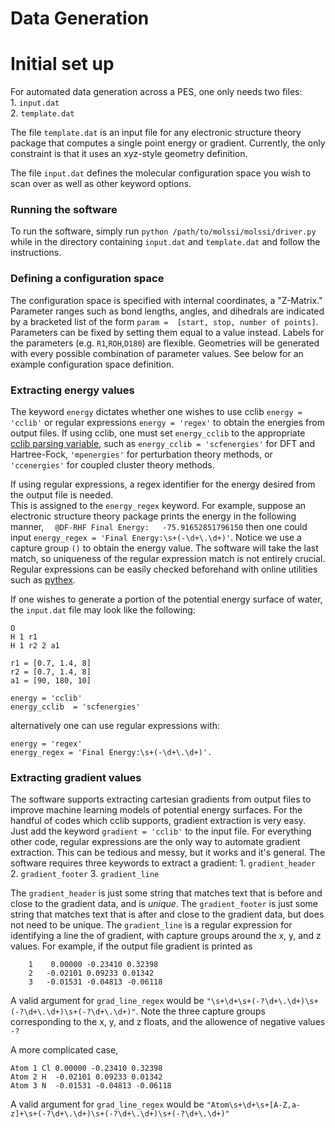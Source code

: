# Data Generation

# Initial set up
For automated data generation across a PES, one only needs two files:    
    1. `input.dat`   
    2. `template.dat`  

The file `template.dat` is an input file for any electronic structure theory package that computes a single point energy or gradient.
Currently, the only constraint is that it uses an xyz-style geometry definition.

The file `input.dat` defines the molecular configuration space you wish to scan over as well as other keyword options. 
### Running the software
To run the software, simply run `python /path/to/molssi/molssi/driver.py` while in the directory containing `input.dat` and `template.dat` and follow the instructions.
### Defining a configuration space
The configuration space is specified with internal coordinates, a "Z-Matrix." 
Parameter ranges such as bond lengths, angles, and dihedrals are indicated by a bracketed list of the form `param =  [start, stop, number of points]`. 
Parameters can be fixed by setting them equal to a value instead. 
Labels for the parameters (e.g. `R1`,`ROH`,`D180`) are flexible. 
Geometries will be generated with every possible combination of parameter values.
See below for an example configuration space definition.

### Extracting energy values
The keyword `energy` dictates whether one wishes to use cclib `energy = 'cclib'` or regular expressions `energy = 'regex'` to obtain the energies from output files. 
If using cclib, one must set `energy_cclib` to the appropriate [cclib parsing variable](https://cclib.github.io/data.html), such as `energy_cclib = 'scfenergies'` for DFT and Hartree-Fock, `'mpenergies'` for perturbation theory methods, or `'ccenergies'` for coupled cluster theory methods.

If using regular expressions, a regex identifier for the energy desired from the output file is needed.  
This is assigned to the `energy_regex` keyword. 
For example, suppose an electronic structure theory package prints the energy in the following manner, `  @DF-RHF Final Energy:   -75.91652851796150`
then one could input `energy_regex = 'Final Energy:\s+(-\d+\.\d+)'`. 
Notice we use a capture group `()` to obtain the energy value.
The software will take the last match, so uniqueness of the regular expression match is not entirely crucial.
Regular expressions can be easily checked beforehand with online utilities such as [pythex](https://pythex.org/).


If one wishes to generate a portion of the potential energy surface of water, the `input.dat` file may look like the following:

```
O  
H 1 r1  
H 1 r2 2 a1  

r1 = [0.7, 1.4, 8]  
r2 = [0.7, 1.4, 8]
a1 = [90, 180, 10]

energy = 'cclib'
energy_cclib  = 'scfenergies'

```

alternatively one can use regular expressions with: 

```
energy = 'regex'
energy_regex = 'Final Energy:\s+(-\d+\.\d+)'. 
```

### Extracting gradient values
The software supports extracting cartesian gradients from output files to improve machine learning models of potential energy surfaces.
For the handful of codes which cclib supports, gradient extraction is very easy. Just add the keyword `gradient = 'cclib'` to the input file.
For everything other code, regular expressions are the only way to automate gradient extraction.
This can be tedious and messy, but it works and it's general. 
The software requires three keywords to extract a gradient:
    1. `gradient_header`
    2. `gradient_footer`
    3. `gradient_line`

The `gradient_header` is just some string that matches text that is before and close to the gradient data, and is *unique*.
The `gradient_footer` is just some string that matches text that is after and close to the gradient data, but does not need to be unique.
The `gradient_line` is a regular expression for identifying a line the of gradient, with capture groups around the x, y, and z values. 
For example, if the output file gradient is printed as 
```
    1    0.00000 -0.23410 0.32398 
    2   -0.02101 0.09233 0.01342   
    3   -0.01531 -0.04813 -0.06118
```
A valid argument for `grad_line_regex` would be `"\s+\d+\s+(-?\d+\.\d+)\s+(-?\d+\.\d+)\s+(-?\d+\.\d+)"`.
Note the three capture groups corresponding to the x, y, and z floats, and the allowence of negative values `-?`

A more complicated case,
```
Atom 1 Cl 0.00000 -0.23410 0.32398 
Atom 2 H  -0.02101 0.09233 0.01342   
Atom 3 N  -0.01531 -0.04813 -0.06118
```
A valid argument for `grad_line_regex` would be `"Atom\s+\d+\s+[A-Z,a-z]+\s+(-?\d+\.\d+)\s+(-?\d+\.\d+)\s+(-?\d+\.\d+)"`


    


